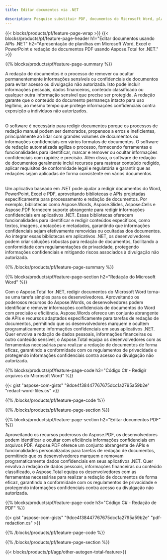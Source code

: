 ```yaml
---
title: Editar documentos via .NET 

description: Pesquise substituir PDF, documentos do Microsoft Word, planilhas do Excel e dados de apresentações do PowerPoint via aplicativo .NET. Código C# listado
---
```


{{< blocks/products/pf/feature-page-wrap >}}
{{< blocks/products/pf/feature-page-header h1="Editar documentos usando APIs .NET" h2="Apresentação de planilhas em Microsoft Word, Excel e PowerPoint e redação de documentos PDF usando Aspose.Total for .NET." >}}

{{% blocks/products/pf/feature-page-summary %}}

A redação de documentos é o processo de remover ou ocultar permanentemente informações sensíveis ou confidenciais de documentos para evitar acesso ou divulgação não autorizada. Isto pode incluir informações pessoais, dados financeiros, conteúdo classificado ou qualquer outra informação sensível que precise ser protegida. A redação garante que o conteúdo do documento permaneça intacto para uso legítimo, ao mesmo tempo que protege informações confidenciais contra exposição a indivíduos não autorizados. <br /><br />

O software é necessário para redigir documentos porque os processos de redação manual podem ser demorados, propensos a erros e ineficientes, principalmente ao lidar com grandes volumes de documentos ou informações confidenciais em vários formatos de documentos. O software de redação automatizada agiliza o processo, fornecendo ferramentas e funcionalidades para identificar, marcar e remover ou ocultar informações confidenciais com rapidez e precisão. Além disso, o software de redação de documentos geralmente inclui recursos para rastrear conteúdo redigido, aplicar requisitos de conformidade legal e regulatória e garantir que as redações sejam aplicadas de forma consistente em vários documentos.<br /><br />

Um aplicativo baseado em .NET pode ajudar a redigir documentos do Word, PowerPoint, Excel e PDF, aproveitando bibliotecas e APIs projetadas especificamente para processamento e redação de documentos. Por exemplo, bibliotecas como Aspose.Words, Aspose.Slides, Aspose.Cells e Aspose.PDF fornecem suporte abrangente para redigir informações confidenciais em aplicativos .NET. Essas bibliotecas oferecem funcionalidades para identificar e redigir conteúdos específicos, como textos, imagens, anotações e metadados, garantindo que informações confidenciais sejam efetivamente removidas ou ocultadas dos documentos. Ao integrar essas bibliotecas em aplicativos .NET, os desenvolvedores podem criar soluções robustas para redação de documentos, facilitando a conformidade com regulamentações de privacidade, protegendo informações confidenciais e mitigando riscos associados à divulgação não autorizada.


{{% /blocks/products/pf/feature-page-summary  %}}

{{% blocks/products/pf/feature-page-section  h2="Redação do Microsoft Word" %}}

Com o Aspose.Total for .NET, redigir documentos do Microsoft Word torna-se uma tarefa simples para os desenvolvedores. Aproveitando os poderosos recursos do Aspose.Words, os desenvolvedores podem identificar e remover informações confidenciais de documentos do Word com precisão e eficiência. Aspose.Words oferece um conjunto abrangente de APIs e recursos adaptados especificamente para tarefas de redação de documentos, permitindo que os desenvolvedores marquem e ocultem programaticamente informações confidenciais em seus aplicativos .NET. Quer envolva a redação de dados pessoais, informações financeiras ou outro conteúdo sensível, o Aspose.Total equipa os desenvolvedores com as ferramentas necessárias para realizar a redação de documentos de forma eficaz, garantindo a conformidade com os regulamentos de privacidade e protegendo informações confidenciais contra acesso ou divulgação não autorizada.

{{% blocks/products/pf/feature-page-code h3="Código C# - Redigir arquivos do Microsoft Word" %}}

{{< gist "aspose-com-gists" "9dce4f38447767675dcc1a2795a59b2e" "redact-word-files.cs" >}}

{{% /blocks/products/pf/feature-page-code  %}}

{{% /blocks/products/pf/feature-page-section %}}

{{% blocks/products/pf/feature-page-section  h2="Editar documentos PDF" %}}

Aproveitando os recursos poderosos do Aspose.PDF, os desenvolvedores podem identificar e ocultar com eficiência informações confidenciais em arquivos PDF. Aspose.PDF oferece um conjunto abrangente de APIs e funcionalidades personalizadas para tarefas de redação de documentos, permitindo que os desenvolvedores marquem e removam programaticamente dados confidenciais em seus aplicativos .NET. Quer envolva a redação de dados pessoais, informações financeiras ou conteúdo classificado, o Aspose.Total equipa os desenvolvedores com as ferramentas necessárias para realizar a redação de documentos de forma eficaz, garantindo a conformidade com os regulamentos de privacidade e protegendo informações confidenciais contra acesso ou divulgação não autorizada.

{{% blocks/products/pf/feature-page-code h3="Código C# - Redação de PDF" %}}

{{< gist "aspose-com-gists" "9dce4f38447767675dcc1a2795a59b2e" "pdf-redaction.cs" >}}

{{% /blocks/products/pf/feature-page-code  %}}

{{% /blocks/products/pf/feature-page-section %}}

{{< blocks/products/pf/agp/other-autogen-total-feature>}}